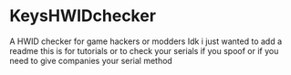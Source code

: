 # KeysHWIDchecker
A HWID checker for game hackers or modders
Idk i just wanted to add a readme this is for tutorials or to check your serials if you spoof or if you need to give companies your serial method
